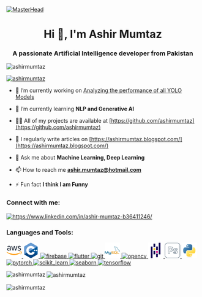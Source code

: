 [![MasterHead](https://media.licdn.com/dms/image/v2/D4D16AQEWwObR7Q3l6Q/profile-displaybackgroundimage-shrink_350_1400/profile-displaybackgroundimage-shrink_350_1400/0/1714715564633?e=1728518400&v=beta&t=n6nAx2-QaxaFG1jmCESv8n3l7dt82AgOBcjLIs67hrY)](https://github.com/ashirmumtaz)
<h1 align="center">Hi 👋, I'm Ashir Mumtaz</h1>
<h3 align="center">A passionate Artificial Intelligence developer from Pakistan</h3>
<p align="left"> <img src="https://komarev.com/ghpvc/?username=ashirmumtaz&label=Profile%20views&color=0e75b6&style=flat" alt="ashirmumtaz" /> </p>

<p align="left"> <a href="https://github.com/ryo-ma/github-profile-trophy"><img src="https://github-profile-trophy.vercel.app/?username=ashirmumtaz" alt="ashirmumtaz" /></a> </p>

- 🔭 I’m currently working on [Analyzing the performance of all YOLO Models](https://github.com/ashirmumtaz/Analyzing-all-versions-of-YOLO)

- 🌱 I’m currently learning **NLP and Generative AI**

- 👨‍💻 All of my projects are available at [https://github.com/ashirmumtaz](https://github.com/ashirmumtaz)

- 📝 I regularly write articles on [https://ashirmumtaz.blogspot.com/](https://ashirmumtaz.blogspot.com/)

- 💬 Ask me about **Machine Learning, Deep Learning**

- 📫 How to reach me **ashir.mumtaz@hotmail.com**

- ⚡ Fun fact **I think I am Funny**

<h3 align="left">Connect with me:</h3>
<p align="left">
<a href="https://linkedin.com/in/ashir-mumtaz-b36411246/" target="blank"><img align="center" src="https://raw.githubusercontent.com/rahuldkjain/github-profile-readme-generator/master/src/images/icons/Social/linked-in-alt.svg" alt="https://www.linkedin.com/in/ashir-mumtaz-b36411246/" height="30" width="40" /></a>
</p>

<h3 align="left">Languages and Tools:</h3>
<p align="left"> <a href="https://aws.amazon.com" target="_blank" rel="noreferrer"> <img src="https://raw.githubusercontent.com/devicons/devicon/master/icons/amazonwebservices/amazonwebservices-original-wordmark.svg" alt="aws" width="40" height="40"/> </a> <a href="https://www.w3schools.com/cpp/" target="_blank" rel="noreferrer"> <img src="https://raw.githubusercontent.com/devicons/devicon/master/icons/cplusplus/cplusplus-original.svg" alt="cplusplus" width="40" height="40"/> </a> <a href="https://firebase.google.com/" target="_blank" rel="noreferrer"> <img src="https://www.vectorlogo.zone/logos/firebase/firebase-icon.svg" alt="firebase" width="40" height="40"/> </a> <a href="https://flutter.dev" target="_blank" rel="noreferrer"> <img src="https://www.vectorlogo.zone/logos/flutterio/flutterio-icon.svg" alt="flutter" width="40" height="40"/> </a> <a href="https://git-scm.com/" target="_blank" rel="noreferrer"> <img src="https://www.vectorlogo.zone/logos/git-scm/git-scm-icon.svg" alt="git" width="40" height="40"/> </a> <a href="https://www.mysql.com/" target="_blank" rel="noreferrer"> <img src="https://raw.githubusercontent.com/devicons/devicon/master/icons/mysql/mysql-original-wordmark.svg" alt="mysql" width="40" height="40"/> </a> <a href="https://opencv.org/" target="_blank" rel="noreferrer"> <img src="https://www.vectorlogo.zone/logos/opencv/opencv-icon.svg" alt="opencv" width="40" height="40"/> </a> <a href="https://pandas.pydata.org/" target="_blank" rel="noreferrer"> <img src="https://raw.githubusercontent.com/devicons/devicon/2ae2a900d2f041da66e950e4d48052658d850630/icons/pandas/pandas-original.svg" alt="pandas" width="40" height="40"/> </a> <a href="https://www.photoshop.com/en" target="_blank" rel="noreferrer"> <img src="https://raw.githubusercontent.com/devicons/devicon/master/icons/photoshop/photoshop-line.svg" alt="photoshop" width="40" height="40"/> </a> <a href="https://www.python.org" target="_blank" rel="noreferrer"> <img src="https://raw.githubusercontent.com/devicons/devicon/master/icons/python/python-original.svg" alt="python" width="40" height="40"/> </a> <a href="https://pytorch.org/" target="_blank" rel="noreferrer"> <img src="https://www.vectorlogo.zone/logos/pytorch/pytorch-icon.svg" alt="pytorch" width="40" height="40"/> </a> <a href="https://scikit-learn.org/" target="_blank" rel="noreferrer"> <img src="https://upload.wikimedia.org/wikipedia/commons/0/05/Scikit_learn_logo_small.svg" alt="scikit_learn" width="40" height="40"/> </a> <a href="https://seaborn.pydata.org/" target="_blank" rel="noreferrer"> <img src="https://seaborn.pydata.org/_images/logo-mark-lightbg.svg" alt="seaborn" width="40" height="40"/> </a> <a href="https://www.tensorflow.org" target="_blank" rel="noreferrer"> <img src="https://www.vectorlogo.zone/logos/tensorflow/tensorflow-icon.svg" alt="tensorflow" width="40" height="40"/> </a> </p>

<p><img align="left" src="https://github-readme-stats.vercel.app/api/top-langs?username=ashirmumtaz&show_icons=true&locale=en&layout=compact" alt="ashirmumtaz" /></p>

<p>&nbsp;<img align="center" src="https://github-readme-stats.vercel.app/api?username=ashirmumtaz&show_icons=true&locale=en" alt="ashirmumtaz" /></p>

<p><img align="center" src="https://github-readme-streak-stats.herokuapp.com/?user=ashirmumtaz&" alt="ashirmumtaz" /></p>
